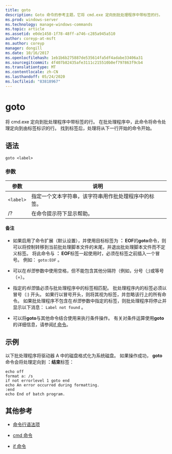 ```yaml
---
title: goto
description: Goto 命令的参考主题，它将 cmd.exe 定向到批处理程序中带标签的行。
ms.prod: windows-server
ms.technology: manage-windows-commands
ms.topic: article
ms.assetid: e0de1458-1f78-48ff-a746-c285a945a510
author: coreyp-at-msft
ms.author: coreyp
manager: dongill
ms.date: 10/16/2017
ms.openlocfilehash: 1eb1b6b275887de535614fa5df4adabe33406a31
ms.sourcegitcommit: 4f407b82435afe3111c215510b0ef797863f9cb4
ms.translationtype: MT
ms.contentlocale: zh-CN
ms.lasthandoff: 05/24/2020
ms.locfileid: "83818967"
---
```

# <a name="goto"></a>goto

将 cmd.exe 定向到批处理程序中带标签的行。 在批处理程序中，此命令将命令处理定向到由标签标识的行。 找到标签后，处理将从下一行开始的命令开始。

## <a name="syntax"></a>语法

```
goto <label>
```

### <a name="parameters"></a>参数

| 参数 | 说明 |
| --------- | ----------- |
| `<label>` | 指定一个文本字符串，该字符串用作批处理程序中的标签。 |
| /? | 在命令提示符下显示帮助。 |

#### <a name="remarks"></a>备注

-  如果启用了命令扩展（默认设置），并使用目标标签为 **： EOF**的**goto**命令，则可以将控制转移到当前批处理脚本文件的末尾，并退出批处理脚本文件而不定义标签。 将此命令与 **： EOF**标签一起使用时，必须在标签之前插入一个冒号。 例如： `goto:EOF` 。

- 可以在*标签*参数中使用空格，但不能包含其他分隔符（例如，分号（;)或等号（=）。

- 指定的*标签*值必须与批处理程序中的标签相匹配。 批处理程序内的标签必须以冒号（:) 开头。 如果行以冒号开头，则将其视为标签，并忽略该行上的所有命令。 如果批处理程序不包含在*标签*参数中指定的标签，则批处理程序将停止并显示以下消息： `Label not found` 。

- 可以将**goto**与其他命令结合使用来执行条件操作。 有关对条件运算使用**goto**的详细信息，请参阅[if 命令](if.md)。

## <a name="examples"></a>示例

以下批处理程序将驱动器 A 中的磁盘格式化为系统磁盘。 如果操作成功， **goto**命令会将处理定向到 **：结束**标签：

```
echo off
format a: /s
if not errorlevel 1 goto end
echo An error occurred during formatting.
:end
echo End of batch program.
```

## <a name="additional-references"></a>其他参考

- [命令行语法项](command-line-syntax-key.md)

- [cmd 命令](cmd.md)

- [if 命令](if.md)